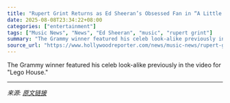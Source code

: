 ```yaml
---
title: "Rupert Grint Returns as Ed Sheeran’s Obsessed Fan in “A Little More” Music Video"
date: 2025-08-08T23:34:22+08:00
categories: ["entertainment"]
tags: ["Music News", "News", "Ed Sheeran", "music", "rupert grint"]
summary: "The Grammy winner featured his celeb look-alike previously in the video for \"Lego House.\""
source_url: "https://www.hollywoodreporter.com/news/music-news/rupert-grint-ed-sheeran-a-little-more-music-video-1236340661/"
---
```


The Grammy winner featured his celeb look-alike previously in the video for "Lego House."

---

*来源: [原文链接](https://www.hollywoodreporter.com/news/music-news/rupert-grint-ed-sheeran-a-little-more-music-video-1236340661/)*
